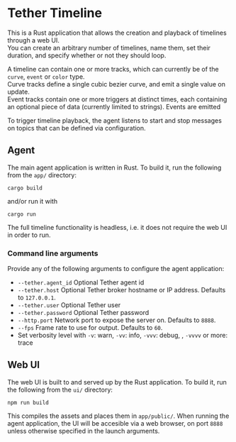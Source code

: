# Tether Timeline

This is a Rust application that allows the creation and playback of timelines through a web UI.  
You can create an arbitrary number of timelines, name them, set their duration, and specify whether or not they should loop.

A timeline can contain one or more tracks, which can currently be of the `curve`, `event` or `color` type.  
Curve tracks define a single cubic bezier curve, and emit a single value on update.  
Event tracks contain one or more triggers at distinct times, each containing an optional piece of data (currently limited to strings). Events are emitted

To trigger timeline playback, the agent listens to start and stop messages on topics that can be defined via configuration.

## Agent

The main agent application is written in Rust. To build it, run the following from the `app/` directory:

```
cargo build
```

and/or run it with

```
cargo run
```

The full timeline functionality is headless, i.e. it does not require the web UI in order to run.

### Command line arguments

Provide any of the following arguments to configure the agent application:

- `--tether.agent_id` Optional Tether agent id
- `--tether.host` Optional Tether broker hostname or IP address. Defaults to `127.0.0.1`.
- `--tether.user` Optional Tether user
- `--tether.password` Optional Tether password
- `--http.port` Network port to expose the server on. Defaults to `8888`.
- `--fps` Frame rate to use for output. Defaults to `60`.
- Set verbosity level with `-v`: warn, `-vv`: info, `-vvv`: debug, , `-vvvv` or more: trace

## Web UI

The web UI is built to and served up by the Rust application. To build it, run the following from the `ui/` directory:

```
npm run build
```

This compiles the assets and places them in `app/public/`. When running the agent application, the UI will be accesible via a web browser, on port `8888` unless otherwise specified in the launch arguments.
